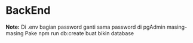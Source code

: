 # BackEnd

**Note:**
Di .env bagian password ganti sama password di pgAdmin masing-masing
Pake npm run db:create buat bikin database
